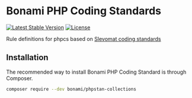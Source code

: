 # Bonami PHP Coding Standards

[![Latest Stable Version](https://poser.pugx.org/bonami/coding-standards/v/stable)](https://packagist.org/packages/bonami/coding-standards)
[![License](https://poser.pugx.org/bonami/coding-standards/license)](https://packagist.org/packages/bonami/coding-standards)

Rule definitions for phpcs based on [Slevomat coding standards](https://github.com/slevomat/coding-standard)

## Installation

The recommended way to install Bonami PHP Coding Standard is through Composer.

```bash
composer require --dev bonami/phpstan-collections
```
